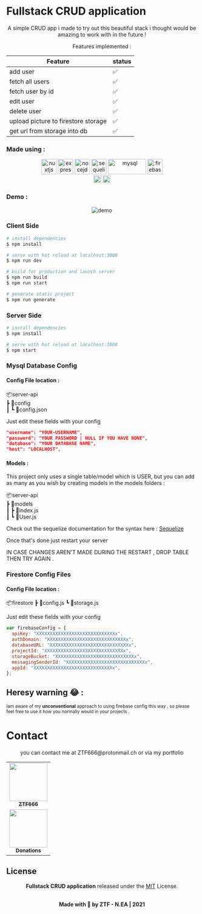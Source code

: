 # Fullstack CRUD application

<div align="center">
A simple CRUD app i made to try out this beautiful stack i thought would be amazing to work with in the future !

Features implemented :

| Feature                             | status |
| ----------------------------------- | ------ |
| add user                            | ✅     |
| fetch all users                     | ✅     |
| fetch user by id                    | ✅     |
| edit user                           | ✅     |
| delete user                         | ✅     |
| upload picture to firestore storage | ✅     |
| get url from storage into db        | ✅     |

</div>

### Made using :

<div align="center">
    <img src="https://www.vectorlogo.zone/logos/nuxtjs/nuxtjs-icon.svg" alt="nuxtjs" width="40" height="40"/>
    <img src="https://www.vectorlogo.zone/logos/expressjs/expressjs-icon.svg" alt="express" width="40" height="40"/>
    <img src="https://www.vectorlogo.zone/logos/nodejs/nodejs-icon.svg" alt="nocejd" width="40" height="40"/>
    <img src="https://www.vectorlogo.zone/logos/sequelizejs/sequelizejs-icon.svg" alt="sequelize" width="40" height="40"/>
    <img src="https://www.vectorlogo.zone/logos/mysql/mysql-horizontal.svg" alt="mysql" width="100" height="40"/>
    <img src="https://www.vectorlogo.zone/logos/firebase/firebase-icon.svg" alt="firebase" width="40" height="40"/>
    <br>
     <img src="https://www.vectorlogo.zone/logos/vuejs/vuejs-icon.svg" alt="vuejs" width="20" height="20"/>
    <img src="https://seeklogo.com/images/V/vuetify-logo-3BCF73C928-seeklogo.com.png" alt="vuetify" width="20" height="20"/>
</div>

### Demo :

<div align="center">
    <img src="demo.gif" alt="demo" />
</div>

### Client Side

```bash
# install dependencies
$ npm install

# serve with hot reload at localhost:3000
$ npm run dev

# build for production and launch server
$ npm run build
$ npm run start

# generate static project
$ npm run generate
```

### Server Side

```bash
# install dependencies
$ npm install

# serve with hot reload at localhost:3000
$ npm start

```

### Mysql Database Config

#### Config File location :

📦server-api  
┣ 📂config  
┃ ┗ 📜config.json

<p>Just edit these fields with your config</p>

```json
"username": "YOUR-USERNAME",
"password": "YOUR PASSWORD | NULL IF YOU HAVE NONE",
"database": "YOUR DATABASE NAME",
"host": "LOCALHOST",
```

#### Models :

<p>This project only uses a single table/model which is USER, but you can add as many as you wish by creating models in the models folders :  </p>

📦server-api  
┣ 📂models  
┃ ┣ 📜index.js  
┃ ┗ 📜User.js

<p>Check out the sequelize documentation for the syntax here : <a href="http://sequelize.org" target="_">Sequelize</a></p>
 <p>Once that's done just restart your server</p>
 <p>IN CASE CHANGES AREN'T MADE DURING THE RESTART , DROP TABLE THEN TRY AGAIN .</p>

### Firestore Config Files

#### Config File location :

📦firestore
┣ 📜config.js
┗ 📜storage.js

<p>Just edit these fields with your config</p>

```javascript
var firebaseConfig = {
  apiKey: "XXXXXXXXXXXXXXXXXXXXXXXXXXXXXx",
  authDomain: "XXXXXXXXXXXXXXXXXXXXXXXXXXXXXx",
  databaseURL: "XXXXXXXXXXXXXXXXXXXXXXXXXXXXXx",
  projectId: "XXXXXXXXXXXXXXXXXXXXXXXXXXXXXx",
  storageBucket: "XXXXXXXXXXXXXXXXXXXXXXXXXXXXXx",
  messagingSenderId: "XXXXXXXXXXXXXXXXXXXXXXXXXXXXXx",
  appId: "XXXXXXXXXXXXXXXXXXXXXXXXXXXXXx",
};
```

## Heresy warning 😂 :

<p><small>Iam aware of my <strong>unconventional</strong> approach to using firebase config this way , so please feel free to use it how you normally would in your projects .</small></p>

# Contact

<div align="center">
<p>you can contact me at ZTF666@protonmail.ch or via my portfolio</p>

</div>

<div align="center">

<table>
  <tr>
    <td align="center"><a href="https://ztfportfolio.web.app/" target='_blank'><img src="https://avatars1.githubusercontent.com/u/32502988?v=4" width="100px;" alt=""/><br /><sub><b>ZTF666</b></sub></a></td>
  </tr>
  <tr>
    <td align="center"><a href="https://www.paypal.com/paypalme/ztf666" target='_blank'><img src="https://1000logos.net/wp-content/uploads/2017/05/emblem-Paypal.jpg" width="100px;" alt=""/><br /><sub><b>Donations</b></sub></a></td>
  </tr>
</table>

</div>

## License

<div align="center">

**Fullstack CRUD application**
released under the [MIT](LICENSE) License.
<br><br>

<strong><p>Made with 🖤 by ZTF - N.EA | 2021 </p> </strong>

</div>

